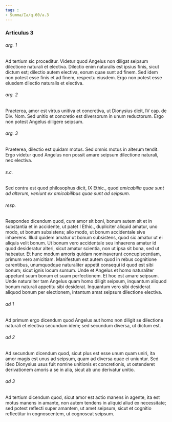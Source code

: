 ```yaml
---
tags : 
- Summa/Ia/q.60/a.3
---
```


### Articulus 3

###### arg. 1
Ad tertium sic proceditur. Videtur quod Angelus non diligat seipsum dilectione naturali et electiva. Dilectio enim naturalis est ipsius finis, sicut dictum est; dilectio autem electiva, eorum quae sunt ad finem. Sed idem non potest esse finis et ad finem, respectu eiusdem. Ergo non potest esse eiusdem dilectio naturalis et electiva.

###### arg. 2
Praeterea, amor est virtus unitiva et concretiva, ut Dionysius dicit, IV cap. de Div. Nom. Sed unitio et concretio est diversorum in unum reductorum. Ergo non potest Angelus diligere seipsum.

###### arg. 3
Praeterea, dilectio est quidam motus. Sed omnis motus in alterum tendit. Ergo videtur quod Angelus non possit amare seipsum dilectione naturali, nec electiva.

###### s.c.
Sed contra est quod philosophus dicit, IX Ethic., quod *amicabilia quae sunt ad alterum, veniunt ex amicabilibus quae sunt ad seipsum*.

###### resp.
Respondeo dicendum quod, cum amor sit boni, bonum autem sit et in substantia et in accidente, ut patet I Ethic., dupliciter aliquid amatur, uno modo, ut bonum subsistens; alio modo, ut bonum accidentale sive inhaerens. Illud quidem amatur ut bonum subsistens, quod sic amatur ut ei aliquis velit bonum. Ut bonum vero accidentale seu inhaerens amatur id quod desideratur alteri, sicut amatur scientia, non ut ipsa sit bona, sed ut habeatur. Et hunc modum amoris quidam nominaverunt concupiscentiam, primum vero amicitiam. Manifestum est autem quod in rebus cognitione carentibus, unumquodque naturaliter appetit consequi id quod est sibi bonum; sicut ignis locum sursum. Unde et Angelus et homo naturaliter appetunt suum bonum et suam perfectionem. Et hoc est amare seipsum. Unde naturaliter tam Angelus quam homo diligit seipsum, inquantum aliquod bonum naturali appetitu sibi desiderat. Inquantum vero sibi desiderat aliquod bonum per electionem, intantum amat seipsum dilectione electiva.

###### ad 1
Ad primum ergo dicendum quod Angelus aut homo non diligit se dilectione naturali et electiva secundum idem; sed secundum diversa, ut dictum est.

###### ad 2
Ad secundum dicendum quod, sicut plus est esse unum quam uniri, ita amor magis est unus ad seipsum, quam ad diversa quae ei uniuntur. Sed ideo Dionysius usus fuit nomine unitionis et concretionis, ut ostenderet derivationem amoris a se in alia, sicut ab uno derivatur unitio.

###### ad 3
Ad tertium dicendum quod, sicut amor est actio manens in agente, ita est motus manens in amante, non autem tendens in aliquid aliud ex necessitate; sed potest reflecti super amantem, ut amet seipsum, sicut et cognitio reflectitur in cognoscentem, ut cognoscat seipsum.

